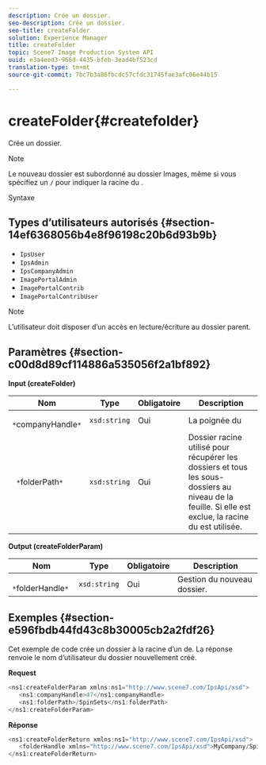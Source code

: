 ```yaml
---
description: Crée un dossier.
seo-description: Crée un dossier.
seo-title: createFolder
solution: Experience Manager
title: createFolder
topic: Scene7 Image Production System API
uuid: e3a4eed3-966d-4435-bfeb-3ead4bf523cd
translation-type: tm+mt
source-git-commit: 7bc7b3a86fbcdc57cfdc31745fae3afc06e44b15

---
```



# createFolder{#createfolder}

Crée un dossier.

>[!NOTE]
>
>Le nouveau dossier est subordonné au dossier Images, même si vous spécifiez un `/` pour indiquer la racine du .

Syntaxe

## Types d’utilisateurs autorisés {#section-14ef6368056b4e8f96198c20b6d93b9b}

* `IpsUser`
* `IpsAdmin`
* `IpsCompanyAdmin`
* `ImagePortalAdmin`
* `ImagePortalContrib`
* `ImagePortalContribUser`

>[!NOTE]
>
>L’utilisateur doit disposer d’un accès en lecture/écriture au dossier parent.

## Paramètres {#section-c00d8d89cf114886a535056f2a1bf892}

**Input (createFolder)**

| Nom | Type | Obligatoire | Description |
|---|---|---|---|
| ` *`companyHandle`*` | `xsd:string` | Oui | La poignée du |
| ` *`folderPath`*` | `xsd:string` | Oui | Dossier racine utilisé pour récupérer les dossiers et tous les sous-dossiers au niveau de la feuille. Si elle est exclue, la racine du  est utilisée. |

**Output (createFolderParam)**

| Nom | Type | Obligatoire | Description |
|---|---|---|---|
| ` *`folderHandle`*` | `xsd:string` | Oui | Gestion du nouveau dossier. |

## Exemples {#section-e596fbdb44fd43c8b30005cb2a2fdf26}

Cet exemple de code crée un dossier à la racine d’un  de. La réponse renvoie le nom d’utilisateur du dossier nouvellement créé.

**Request**

```java
<ns1:createFolderParam xmlns:ns1="http://www.scene7.com/IpsApi/xsd">
   <ns1:companyHandle>47</ns1:companyHandle>
   <ns1:folderPath>/SpinSets</ns1:folderPath>
</ns1:createFolderParam>
```

**Réponse**

```java
<ns1:createFolderReturn xmlns:ns1="http://www.scene7.com/IpsApi/xsd">
   <folderHandle xmlns="http://www.scene7.com/IpsApi/xsd">MyCompany/SpinSets/</folderHandle>
</ns1:createFolderReturn>
```

